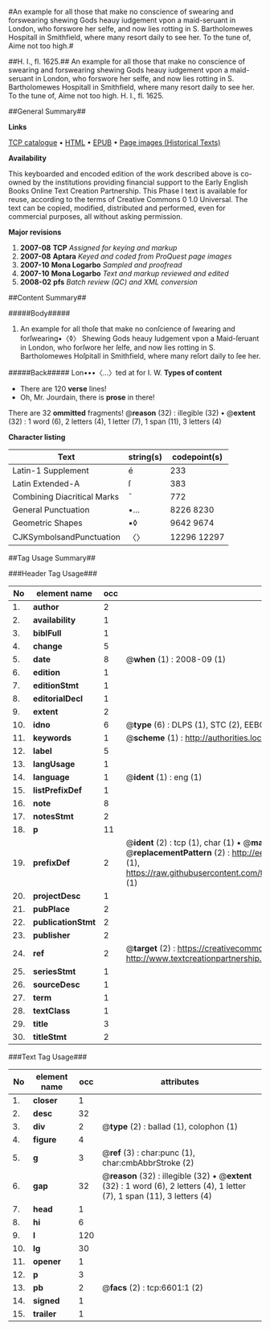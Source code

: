 #An example for all those that make no conscience of swearing and forswearing shewing Gods heauy iudgement vpon a maid-seruant in London, who forswore her selfe, and now lies rotting in S. Bartholomewes Hospitall in Smithfield, where many resort daily to see her. To the tune of, Aime not too high.#

##H. I., fl. 1625.##
An example for all those that make no conscience of swearing and forswearing shewing Gods heauy iudgement vpon a maid-seruant in London, who forswore her selfe, and now lies rotting in S. Bartholomewes Hospitall in Smithfield, where many resort daily to see her. To the tune of, Aime not too high.
H. I., fl. 1625.

##General Summary##

**Links**

[TCP catalogue](http://www.ota.ox.ac.uk/tcp/)  • 
[HTML](http://tei.it.ox.ac.uk/tcp/Texts-HTML/free/A03/A03945.html)  • 
[EPUB](http://tei.it.ox.ac.uk/tcp/Texts-EPUB/free/A03/A03945.epub) • 
[Page images (Historical Texts)](https://data.historicaltexts.jisc.ac.uk/view?pubId=eebo-99841978e&pageId=eebo-99841978e-6601-1)

**Availability**

This keyboarded and encoded edition of the
	       work described above is co-owned by the institutions
	       providing financial support to the Early English Books
	       Online Text Creation Partnership. This Phase I text is
	       available for reuse, according to the terms of Creative
	       Commons 0 1.0 Universal. The text can be copied,
	       modified, distributed and performed, even for
	       commercial purposes, all without asking permission.

**Major revisions**

1. __2007-08__ __TCP__ *Assigned for keying and markup*
1. __2007-08__ __Aptara__ *Keyed and coded from ProQuest page images*
1. __2007-10__ __Mona Logarbo__ *Sampled and proofread*
1. __2007-10__ __Mona Logarbo__ *Text and markup reviewed and edited*
1. __2008-02__ __pfs__ *Batch review (QC) and XML conversion*

##Content Summary##

#####Body#####

1. An example for all thoſe that make no conſcience of ſwearing and forſwearing▪〈◊〉
Shewing Gods heauy Iudgement vpon a Maid-ſeruant in London, who forſwore her
ſelfe, and now lies rotting in S. Bartholomewes Hoſpitall in Smithfield, where many reſort
daily to ſee her.

#####Back#####
Lon•••〈…〉ted at for I. W.
**Types of content**

  * There are 120 **verse** lines!
  * Oh, Mr. Jourdain, there is **prose** in there!

There are 32 **ommitted** fragments! 
 @__reason__ (32) : illegible (32)  •  @__extent__ (32) : 1 word (6), 2 letters (4), 1 letter (7), 1 span (11), 3 letters (4)

**Character listing**


|Text|string(s)|codepoint(s)|
|---|---|---|
|Latin-1 Supplement|é|233|
|Latin Extended-A|ſ|383|
|Combining             Diacritical Marks|̄|772|
|General Punctuation|•…|8226 8230|
|Geometric Shapes|▪◊|9642 9674|
|CJKSymbolsandPunctuation|〈〉|12296 12297|

##Tag Usage Summary##

###Header Tag Usage###

|No|element name|occ|attributes|
|---|---|---|---|
|1.|__author__|2||
|2.|__availability__|1||
|3.|__biblFull__|1||
|4.|__change__|5||
|5.|__date__|8| @__when__ (1) : 2008-09 (1)|
|6.|__edition__|1||
|7.|__editionStmt__|1||
|8.|__editorialDecl__|1||
|9.|__extent__|2||
|10.|__idno__|6| @__type__ (6) : DLPS (1), STC (2), EEBO-CITATION (1), PROQUEST (1), VID (1)|
|11.|__keywords__|1| @__scheme__ (1) : http://authorities.loc.gov/ (1)|
|12.|__label__|5||
|13.|__langUsage__|1||
|14.|__language__|1| @__ident__ (1) : eng (1)|
|15.|__listPrefixDef__|1||
|16.|__note__|8||
|17.|__notesStmt__|2||
|18.|__p__|11||
|19.|__prefixDef__|2| @__ident__ (2) : tcp (1), char (1)  •  @__matchPattern__ (2) : ([0-9\-]+):([0-9IVX]+) (1), (.+) (1)  •  @__replacementPattern__ (2) : http://eebo.chadwyck.com/downloadtiff?vid=$1&page=$2 (1), https://raw.githubusercontent.com/textcreationpartnership/Texts/master/tcpchars.xml#$1 (1)|
|20.|__projectDesc__|1||
|21.|__pubPlace__|2||
|22.|__publicationStmt__|2||
|23.|__publisher__|2||
|24.|__ref__|2| @__target__ (2) : https://creativecommons.org/publicdomain/zero/1.0/ (1), http://www.textcreationpartnership.org/docs/. (1)|
|25.|__seriesStmt__|1||
|26.|__sourceDesc__|1||
|27.|__term__|1||
|28.|__textClass__|1||
|29.|__title__|3||
|30.|__titleStmt__|2||


###Text Tag Usage###

|No|element name|occ|attributes|
|---|---|---|---|
|1.|__closer__|1||
|2.|__desc__|32||
|3.|__div__|2| @__type__ (2) : ballad (1), colophon (1)|
|4.|__figure__|4||
|5.|__g__|3| @__ref__ (3) : char:punc (1), char:cmbAbbrStroke (2)|
|6.|__gap__|32| @__reason__ (32) : illegible (32)  •  @__extent__ (32) : 1 word (6), 2 letters (4), 1 letter (7), 1 span (11), 3 letters (4)|
|7.|__head__|1||
|8.|__hi__|6||
|9.|__l__|120||
|10.|__lg__|30||
|11.|__opener__|1||
|12.|__p__|3||
|13.|__pb__|2| @__facs__ (2) : tcp:6601:1 (2)|
|14.|__signed__|1||
|15.|__trailer__|1||

